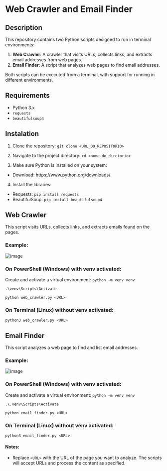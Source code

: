 # Web Crawler and Email Finder

## Description

This repository contains two Python scripts designed to run in terminal environments:

1. **Web Crawler**: A crawler that visits URLs, collects links, and extracts email addresses from web pages.
2. **Email Finder**: A script that analyzes web pages to find email addresses.

Both scripts can be executed from a terminal, with support for running in different environments.

## Requirements

- Python 3.x
- `requests`
- `beautifulsoup4`

## Instalation

1. Clone the repository:
`git clone <URL_DO_REPOSITORIO>`
   
2. Navigate to the project directory:
`cd <nome_do_diretorio>`

3. Make sure Python is installed on your system:

- Download: https://www.python.org/downloads/

4. Install the libraries:

- Requests: `pip install requests`
- BeautifulSoup: `pip install beautifulsoup4`

## Web Crawler

This script visits URLs, collects links, and extracts emails found on the pages.

### Example:

![image](https://github.com/user-attachments/assets/b82d854f-f8a4-431d-b7aa-c1dea56cc4d7)


### On PowerShell (Windows) with venv activated:

Create and activate a virtual environment: `python -m venv venv`

`.\venv\Scripts\Activate`

`python web_crawler.py <URL>`

### On Terminal (Linux) without venv activated:

`python3 web_crawler.py <URL>`

## Email Finder

This script analyzes a web page to find and list email addresses.

### Example:

![image](https://github.com/user-attachments/assets/a2192bfc-6021-4c9c-a8c8-5a8fb3e1d958)


### On PowerShell (Windows) with venv activated:

Create and activate a virtual environment: `python -m venv venv`

`.\.venv\Scripts\Activate`

`python email_finder.py <URL>`

### On Terminal (Linux) without venv activated:

`python3 email_finder.py <URL>`

#### Notes:
- Replace `<URL>` with the URL of the page you want to analyze. The scripts will accept URLs and process the content as specified.
